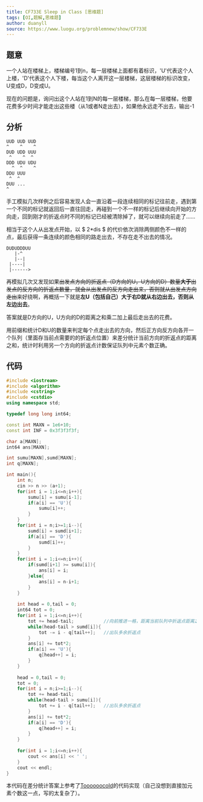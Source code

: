 ```yaml
---
title: CF733E Sleep in Class [思维题]
tags: [OI,题解,思维题]
author: duanyll
source: https://www.luogu.org/problemnew/show/CF733E
---
```


## 题意

一个人站在楼梯上，楼梯编号1到n，每一层楼梯上面都有着标识，'U'代表这个人上楼，'D'代表这个人下楼，每当这个人离开这一层楼梯，这层楼梯的标识改变，U变成D，D变成U。

现在的问题是，询问出这个人站在1到N的每一层楼梯，那么在每一层楼梯，他要花费多少时间才能走出这些楼（从1或者N走出去），如果他永远走不出去，输出-1

## 分析

```
UUD UUD UUD
^    ^    ^
DUD UDD UUU
 ^    ^  ^
DDD UDU UDU
  ^  ^    ^
DDU UUU
 ^  ^
DUU ...
^
```

手工模拟几次样例之后容易发现人会一直沿着一段连续相同的标记往前走，遇到第一个不同的标记就返回后一直往回走，再碰到一个不一样的标记后继续向开始的方向走，回到刚才的折返点时不同的标记已经被清除掉了，就可以继续向前走了……

相当于这个人从出发点开始，以 $ 2*dis $ 的代价依次消除两侧颜色不一样的点，最后获得一条连续的颜色相同的路走出去，不存在走不出去的情况。

```
DUDUDDDUU
   |-^
   |--|
 |----|
 |------>
```

再模拟几次又发现如果~~出发点方向的折返点（D方向的U，U方向的D）数量**大于**出发点的反方向的折返点数量，就会从出发点的反方向走出来，否则就从出发点方向走出来~~好绕啊，再概括一下就是**左U（包括自己）大于右D就从右边出去，否则从左边出去**。

答案就是D方向的U，U方向的D的距离之和乘二加上最后走出去的花费。

用前缀和统计D和U的数量来判定每个点走出去的方向，然后正方向反方向各开一个队列（里面存当前点需要的的折返点位置）来差分统计当前方向的折返点的距离之和，统计时利用另一个方向的折返点计数保证队列中元素个数正确。

## 代码

```cpp
#include <iostream>
#include <algorithm>
#include <cstring>
#include <cstdio>
using namespace std;

typedef long long int64;

const int MAXN = 1e6+10;
const int INF = 0x3f3f3f3f;

char a[MAXN];
int64 ans[MAXN];

int sumu[MAXN],sumd[MAXN];
int q[MAXN];

int main(){
	int n;
	cin >> n >> (a+1);
	for(int i = 1;i<=n;i++){
		sumu[i] = sumu[i-1];
		if(a[i] == 'U'){
			sumu[i]++;
		}
	}
	for(int i = n;i>=1;i--){
		sumd[i] = sumd[i+1];
		if(a[i] == 'D'){
			sumd[i]++;
		}
	}
	for(int i = 1;i<=n;i++){
		if(sumd[i+1] >= sumu[i]){
			ans[i] = i;
		}else{
			ans[i] = n-i+1;
		}
	}
	
	int head = 0,tail = 0;
	int64 tot = 0;
	for(int i = 1;i<=n;i++){
		tot += head-tail;			//向前推进一格，距离当前队列中折返点距离之和增加为折返点个数 
		while(head-tail > sumd[i]){
			tot -= i - q[tail++];	//出队多余折返点 
		}
		ans[i] += tot*2;
		if(a[i] == 'U'){
			q[head++] = i;
		} 
	}
	
	head = 0,tail = 0;
	tot = 0;
	for(int i = n;i>=1;i--){
		tot += head-tail;
		while(head-tail > sumu[i]){
			tot += i - q[tail++];	//出队多余折返点 
		}
		ans[i] += tot*2;
		if(a[i] == 'D'){
			q[head++] = i;
		} 
	}
	
	for(int i = 1;i<=n;i++){
		cout << ans[i] << ' '; 
	}
	cout << endl;
}
```

本代码在差分统计答案上参考了[Toooooocold](https://blog.csdn.net/qq_32506797/article/details/53039638)的代码实现（自己没想到直接加元素个数这一点，写的太复杂了）。